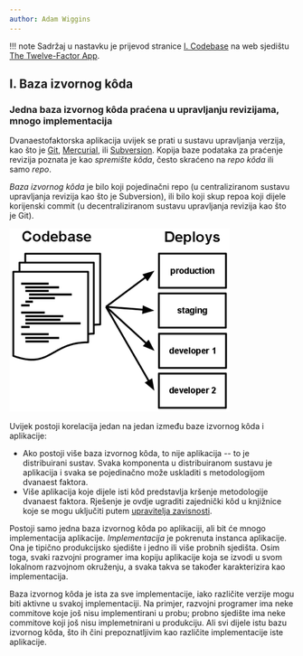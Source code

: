 ```yaml
---
author: Adam Wiggins
---
```


!!! note
    Sadržaj u nastavku je prijevod stranice [I. Codebase](https://12factor.net/codebase) na web sjedištu [The Twelve-Factor App](https://12factor.net/).

## I. Baza izvornog kôda

### Jedna baza izvornog kôda praćena u upravljanju revizijama, mnogo implementacija

Dvanaestofaktorska aplikacija uvijek se prati u sustavu upravljanja verzija, kao što je [Git](https://git-scm.com/), [Mercurial](https://www.mercurial-scm.org/), ili [Subversion](https://subversion.apache.org/). Kopija baze podataka za praćenje revizija poznata je kao *spremište kôda*, često skraćeno na *repo kôda* ili samo *repo*.

*Baza izvornog kôda* je bilo koji pojedinačni repo (u centraliziranom sustavu upravljanja revizija kao što je Subversion), ili bilo koji skup repoa koji dijele korijenski commit (u decentraliziranom sustavu upravljanja revizija kao što je Git).

![Jedna baza izvornog kôda preslikava se na mnoge implementacije.](images/codebase-deploys.png)

Uvijek postoji korelacija jedan na jedan između baze izvornog kôda i aplikacije:

* Ako postoji više baza izvornog kôda, to nije aplikacija -- to je distribuirani sustav. Svaka komponenta u distribuiranom sustavu je aplikacija i svaka se pojedinačno može uskladiti s metodologijom dvanaest faktora.
* Više aplikacija koje dijele isti kôd predstavlja kršenje metodologije dvanaest faktora. Rješenje je ovdje ugraditi zajednički kôd u knjižnice koje se mogu uključiti putem [upravitelja zavisnosti](dependencies.md).

Postoji samo jedna baza izvornog kôda po aplikaciji, ali bit će mnogo implementacija aplikacije. *Implementacija* je pokrenuta instanca aplikacije. Ona je tipično produkcijsko sjedište i jedno ili više probnih sjedišta. Osim toga, svaki razvojni programer ima kopiju aplikacije koja se izvodi u svom lokalnom razvojnom okruženju, a svaka takva se također karakterizira kao implementacija.

Baza izvornog kôda je ista za sve implementacije, iako različite verzije mogu biti aktivne u svakoj implementaciji. Na primjer, razvojni programer ima neke commitove koje još nisu implementirani u probu; probno sjedište ima neke commitove koji još nisu implemetnirani u produkciju. Ali svi dijele istu bazu izvornog kôda, što ih čini prepoznatljivim kao različite implementacije iste aplikacije.
